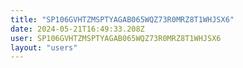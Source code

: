 ```yaml
---
title: "SP106GVHTZMSPTYAGAB065WQZ73R0MRZ8T1WHJSX6"
date: 2024-05-21T16:49:33.208Z
user: SP106GVHTZMSPTYAGAB065WQZ73R0MRZ8T1WHJSX6
layout: "users"
---
```

    